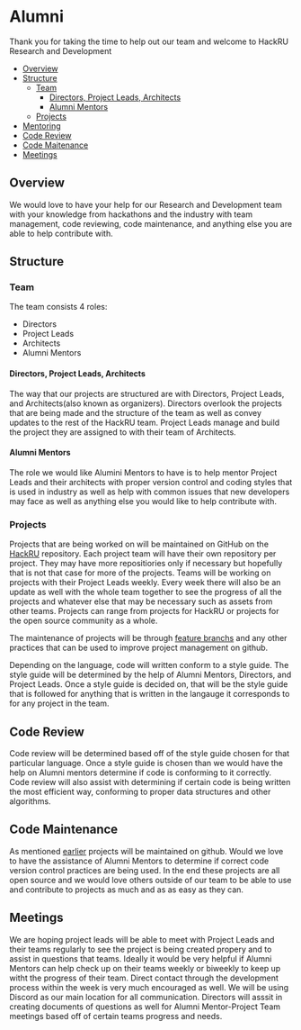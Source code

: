 # Alumni

Thank you for taking the time to help out our team and welcome to HackRU Research and Development

* [Overview](#overview)
* [Structure](#structure)
  * [Team](#team)
    * [Directors, Project Leads, Architects](#directors-project-leads-architects)
    * [Alumni Mentors](#alumni-mentors)
  * [Projects](#projects)
* [Mentoring](#mentoring)
* [Code Review](#code-review)
* [Code Maitenance](#code-maintenance)
* [Meetings](#meetings)


## Overview

We would love to have your help for our Research and Development team with your knowledge from hackathons and the industry with team management, code reviewing, code maintenance, and anything else you are able to help contribute with.

## Structure

### Team

The team consists 4 roles:
* Directors
* Project Leads
* Architects
* Alumni Mentors

#### Directors, Project Leads, Architects
The way that our projects are structured are with Directors, Project Leads, and Architects(also known as organizers).  Directors overlook the projects that are being made and the structure of the team as well as convey updates to the rest of the HackRU team.  Project Leads manage and build the project they are assigned to with their team of Architects.

#### Alumni Mentors
The role we would like  Alumini Mentors to have is to help mentor Project Leads and their architects with proper version control and coding styles that is used in industry as well as help with common issues that new developers may face as well as anything else you would like to help contribute with.

### Projects
Projects that are being worked on will be maintained on GitHub on the [HackRU](http://www.github.com/HackRU) repository.  Each project team will have their own repository per project.  They may have more repositiories only if necessary but hopefully that is not that case for more of the projects.  Teams will be working on projects with their Project Leads weekly.  Every week there will also be an update as well with the whole team together to see the progress of all the projects and whatever else that may be necessary such as assets from other teams.  Projects can range from projects for HackRU or projects for the open source community as a whole.

The  maintenance of projects will be through [feature branchs](https://github.com/HackRU/handbook/blob/master/project-leads.md#feature-branches-and-the-rd-dev-flow) and any other practices that can be used to improve project management on github.

Depending on the language, code will written conform to a style guide.  The style guide will be determined by the help of Alumni Mentors, Directors, and Project Leads.  Once a style guide is decided on, that will be the style guide that is followed for anything that is written in the langauge it corresponds to for any project in the team.

## Code Review
Code review will be determined based off of the style guide chosen for that particular language.  Once a style guide is chosen than we would have the help on Alumni mentors determine if code is conforming to it correctly.  Code review will also assist with determining if certain code is being written the most efficient way, conforming to proper data structures and other algorithms. 

## Code Maintenance
As mentioned [earlier](#projects) projects will be maintained on github.  Would we love to have the assistance of Alumni Mentors to determine if correct code version control practices are being used.  In the end these projects are all open source and we would love others outside of our team to be able to use and contribute to projects as much and as as easy as they can.

## Meetings
We are hoping project leads will be able to meet with Project Leads and their teams regularly to see the project is being created propery and to assist in questions that teams.  Ideally it would be very helpful if Alumni Mentors can help check up on their teams weekly or biweekly to keep up witht the progress of their team.  Direct contact through the development process within the week is very much encouraged as well.  We will be using Discord as our main location for all communication.  Directors will asssit in creating documents of questions as well for Alumni Mentor-Project Team meetings based off of certain teams progress and needs.

